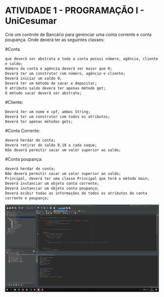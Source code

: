 # ATIVIDADE 1 - PROGRAMAÇÃO I - UniCesumar

Crie um controle de Bancário para gerenciar uma conta corrente e conta poupança. Onde deverá ter as seguintes classes:

#Conta

    que deverá ser abstrata e toda a conta possui número, agência, cliente e saldo;
    Número da conta e agência deverá ser maior que 0;
    Deverá ter um construtor com número, agência e cliente;
    Deverá iniciar um saldo 0;
    Deverá ter um método de sacar e depositar;
    O atributo saldo deverá ter apenas método get;
    O método sacar deverá ser abstrato;

#Cliente:

    Deverá ter um nome e cpf, ambos String;
    Deverá ter um construtor com todos os atributos;
    Deverá ter apenas métodos gets;

#Conta Corrente:

    deverá herdar de conta;
    Deverá retirar do saldo 0,10 a cada saque;
    Não deverá permitir sacar um valor superior ao saldo;

#Conta poupança:

    deverá herdar de conta;
    Não deverá permitir sacar um valor superior ao saldo;
    Principal, deverá ter uma classe Principal que terá o método main;
    Deverá instanciar um objeto conta corrente;
    Deverá instanciar um objeto conta poupança;
    Deverá exibir todas as informações de todos os atributos de conta corrente e poupança;


![alt text](https://github.com/andreyquerino/UniCesumar/blob/main/PROGRAMA%C3%87%C3%83O%201%20-%202021/img/Atividade01.jpg)
